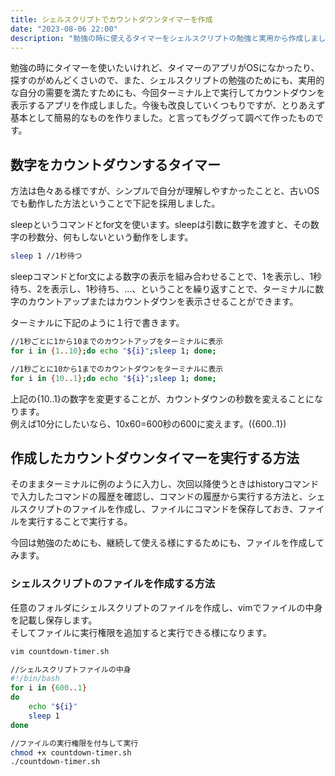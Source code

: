 ```yaml
---
title: シェルスクリプトでカウントダウンタイマーを作成
date: "2023-08-06 22:00"
description: "勉強の時に使えるタイマーをシェルスクリプトの勉強と実用から作成しました。ターミナル上でカウントダウンを表示するタイマーです。タイマーを作るためのメモです"
---
```


勉強の時にタイマーを使いたいけれど、タイマーのアプリがOSになかったり、探すのがめんどくさいので、また、シェルスクリプトの勉強のためにも、実用的な自分の需要を満たすためにも、今回ターミナル上で実行してカウントダウンを表示するアプリを作成しました。今後も改良していくつもりですが、とりあえず基本として簡易的なものを作りました。と言ってもググって調べて作ったものです。

## 数字をカウントダウンするタイマー

方法は色々ある様ですが、シンプルで自分が理解しやすかったことと、古いOSでも動作した方法ということで下記を採用しました。

sleepというコマンドとfor文を使います。sleepは引数に数字を渡すと、その数字の秒数分、何もしないという動作をします。

```bash
sleep 1 //1秒待つ
```

sleepコマンドとfor文による数字の表示を組み合わせることで、1を表示し、1秒待ち、2を表示し、1秒待ち、...、ということを繰り返すことで、ターミナルに数字のカウントアップまたはカウントダウンを表示させることができます。

ターミナルに下記のように１行で書きます。

```bash
//1秒ごとに1から10までのカウントアップをターミナルに表示
for i in {1..10};do echo "${i}";sleep 1; done;

//1秒ごとに10から1までのカウントダウンをターミナルに表示
for i in {10..1};do echo "${i}";sleep 1; done;
```

上記の{10..1}の数字を変更することが、カウントダウンの秒数を変えることになります。  
例えば10分にしたいなら、10x60=600秒の600に変えます。({600..1})

## 作成したカウントダウンタイマーを実行する方法

そのままターミナルに例のように入力し、次回以降使うときはhistoryコマンドで入力したコマンドの履歴を確認し、コマンドの履歴から実行する方法と、シェルスクリプトのファイルを作成し、ファイルにコマンドを保存しておき、ファイルを実行することで実行する。

今回は勉強のためにも、継続して使える様にするためにも、ファイルを作成してみます。

### シェルスクリプトのファイルを作成する方法

任意のフォルダにシェルスクリプトのファイルを作成し、vimでファイルの中身を記載し保存します。  
そしてファイルに実行権限を追加すると実行できる様になります。

```bash
vim countdown-timer.sh

//シェルスクリプトファイルの中身
#!/bin/bash
for i in {600..1}
do
    echo "${i}"
    sleep 1
done
```

```bash
//ファイルの実行権限を付与して実行
chmod +x countdown-timer.sh
./countdown-timer.sh

```

